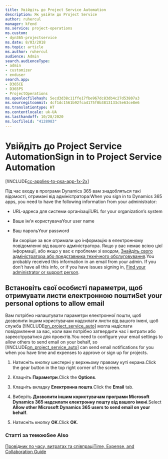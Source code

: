```yaml
---
title: Увійдіть до Project Service Automation
description: Як увійти до Project Service
author: ruhercul
manager: kfend
ms.service: project-operations
ms.custom:
- dyn365-projectservice
ms.date: 8/03/2018
ms.topic: article
ms.author: ruhercul
audience: Admin
search.audienceType:
- admin
- customizer
- enduser
search.app:
- D365CE
- D365PS
- ProjectOperations
ms.openlocfilehash: 5ecd3d38c11ffe17fbe967dc83db4c27d53807a3
ms.sourcegitcommit: 4cf1dc1561b92fca4175f0b3813133c5e63ce8e6
ms.translationtype: HT
ms.contentlocale: uk-UA
ms.lasthandoff: 10/28/2020
ms.locfileid: "4128983"
---
```

# <a name="sign-in-to-project-service-automation"></a><span data-ttu-id="ddad8-103">Увійдіть до Project Service Automation</span><span class="sxs-lookup"><span data-stu-id="ddad8-103">Sign in to Project Service Automation</span></span>

[!INCLUDE[cc-applies-to-psa-app-1x-2x](../includes/cc-applies-to-psa-app-1x-2x.md)]

<span data-ttu-id="ddad8-104">Під час входу в програми Dynamics 365 вам знадобляться такі відомості, отримані від адміністратора:</span><span class="sxs-lookup"><span data-stu-id="ddad8-104">When you sign in to Dynamics 365 apps, you need to have the following information from your administrator:</span></span>  
  
- <span data-ttu-id="ddad8-105">URL-адреса для системи організації</span><span class="sxs-lookup"><span data-stu-id="ddad8-105">URL for your organization’s system</span></span>  
  
- <span data-ttu-id="ddad8-106">Ваше ім'я користувача</span><span class="sxs-lookup"><span data-stu-id="ddad8-106">Your user name</span></span>  
  
- <span data-ttu-id="ddad8-107">Ваш пароль</span><span class="sxs-lookup"><span data-stu-id="ddad8-107">Your password</span></span>  
  
  <span data-ttu-id="ddad8-108">Ви скоріше за все отримали цю інформацію в електронному повідомленні від вашого адміністратора. Якщо у вас немає всією цієї інформації, або якщо у вас є проблеми зі входом, [Знайдіть свого адміністратора або представника технічного обслуговування](https://docs.microsoft.com/dynamics365/customerengagement/on-premises/basics/find-administrator-support).</span><span class="sxs-lookup"><span data-stu-id="ddad8-108">You probably received this information in an email from your admin. If you don’t have all this info, or if you have issues signing in, [Find your administrator or support person](https://docs.microsoft.com/dynamics365/customerengagement/on-premises/basics/find-administrator-support).</span></span>  
  
## <a name="set-your-personal-options-to-allow-email"></a><span data-ttu-id="ddad8-109">Встановіть свої особисті параметри, щоб отримувати листи електронною пошти</span><span class="sxs-lookup"><span data-stu-id="ddad8-109">Set your personal options to allow email</span></span>  
 <span data-ttu-id="ddad8-110">Вам потрібно налаштувати параметри електронної пошти, щоб дозволити іншим користувачам надсилати листи від вашого імені, щоб служба [!INCLUDE[pn_project_service_auto](../includes/pn-project-service-auto.md)] могла надіслати повідомлення за вас, коли вам потрібно затвердити час і витрати або зареєструватися для проектів.</span><span class="sxs-lookup"><span data-stu-id="ddad8-110">You need to configure your email settings to allow others to send email on your behalf, so [!INCLUDE[pn_project_service_auto](../includes/pn-project-service-auto.md)] can send email notifications for you when you have time and expenses to approve or sign up for projects.</span></span>  
  
1.  <span data-ttu-id="ddad8-111">Натисніть кнопку шестерні у верхньому правому куті екрана.</span><span class="sxs-lookup"><span data-stu-id="ddad8-111">Click the gear button in the top right corner of the screen.</span></span>  
  
2.  <span data-ttu-id="ddad8-112">Клацніть **Параметри**.</span><span class="sxs-lookup"><span data-stu-id="ddad8-112">Click the **Options**.</span></span>  
  
3.  <span data-ttu-id="ddad8-113">Клацніть вкладку **Електронна пошта**.</span><span class="sxs-lookup"><span data-stu-id="ddad8-113">Click the **Email** tab.</span></span>  
  
4.  <span data-ttu-id="ddad8-114">Виберіть **Дозволити іншим користувачам програми Microsoft Dynamics 365 надсилати електронну пошту від вашого імені**.</span><span class="sxs-lookup"><span data-stu-id="ddad8-114">Select **Allow other Microsoft Dynamics 365 users to send email on your behalf**.</span></span>  
  
5.  <span data-ttu-id="ddad8-115">Натисніть кнопку **OK**.</span><span class="sxs-lookup"><span data-stu-id="ddad8-115">Click **OK**.</span></span>  
  
### <a name="see-also"></a><span data-ttu-id="ddad8-116">Статті за темою</span><span class="sxs-lookup"><span data-stu-id="ddad8-116">See Also</span></span>  
 [<span data-ttu-id="ddad8-117">Провідник по часу, витратах та співпраці</span><span class="sxs-lookup"><span data-stu-id="ddad8-117">Time, Expense, and Collaboration Guide</span></span>](../psa/time-expense-collaboration-guide.md)
